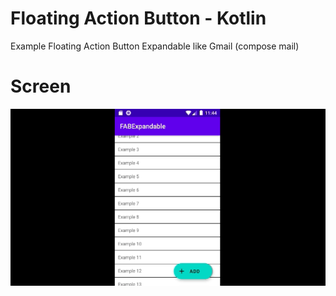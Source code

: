 # Floating Action Button - Kotlin
Example Floating Action Button Expandable like Gmail (compose mail)

# Screen

![Screenshot](fab.gif)
